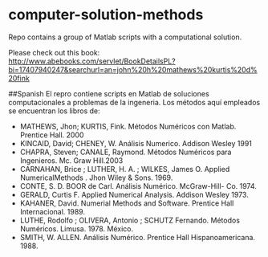 # computer-solution-methods
Repo contains a group of Matlab scripts with a computational solution.

Please check out this book: http://www.abebooks.com/servlet/BookDetailsPL?bi=17407940247&searchurl=an=john%20h%20mathews%20kurtis%20d%20fink

##Spanish
El repro contiene scripts en Matlab de soluciones computacionales a problemas de la ingeneria. Los métodos aquí empleados se encuentran los libros de:

* MATHEWS, Jhon; KURTIS, Fink. Métodos Numéricos con Matlab. Prentice Hall. 2000
* KINCAID, David; CHENEY, W. Análisis Numerico. Addison Wesley 1991
* CHAPRA, Steven; CANALE, Raymond. Métodos Numéricos para Ingenieros. Mc. Graw Hill.2003
* CARNAHAN, Brice ; LUTHER, H. A. ; WILKES, James O. Applied NumericalMethods . Jhon Wiley & Sons. 1969.
* CONTE, S. D. BOOR de Carl. Análisis Numérico. McGraw-Hill- Co. 1974.
* GERALD, Curtis F. Applied Numerical Analysis. Addison Wesley 1973.
* KAHANER, David. Numerial Methods and Software. Prentice Hall Internacional. 1989.
* LUTHE, Rodolfo ; OLIVERA, Antonio ; SCHUTZ Fernando. Métodos Numéricos. Limusa. 1978. México.
* SMITH, W. ALLEN. Análisis Numérico. Prentice Hall Hispanoamericana. 1988.


